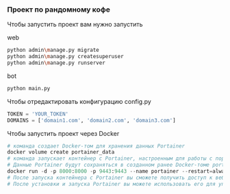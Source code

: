### Проект по рандомному кофе

Чтобы запустить проект вам нужно запустить 

web 
```bash
python admin\manage.py migrate 
python admin\manage.py createsuperuser
python admin\manage.py runserver
```

bot
```bash
python main.py
```

Чтобы отредактировать конфигурацию config.py
```python
TOKEN = 'YOUR_TOKEN'
DOMAINS = ['domain1.com', 'domain2.com', 'domain3.com']
```

Чтобы запустить проект через Docker
```python
# команда создает Docker-том для хранения данных Portainer
docker volume create portainer_data
# команда запускает контейнер с Portainer, настроенным для работы с портами 8000 и 9443, а также для доступа к Docker API через сокет /var/run/docker.sock
# Данные Portainer будут сохраняться в созданном ранее Docker-томе portainer_data
docker run -d -p 8000:8000 -p 9443:9443 --name portainer --restart=always -v /var/run/docker.sock:/var/run/docker.sock -v portainer_data:/data portainer/portainer-ee:latest
# После запуска контейнера с Portainer вы сможете получить доступ к веб-интерфейсу Portainer, открыв веб-браузер и перейдя по адресу http://localhost:8000 или https://localhost:9443 (в зависимости от того, какой порт вы выбрали).
# После установки и запуска Portainer вы можете использовать его для управления вашими контейнерами и выполнения других операций с Docker.
```
